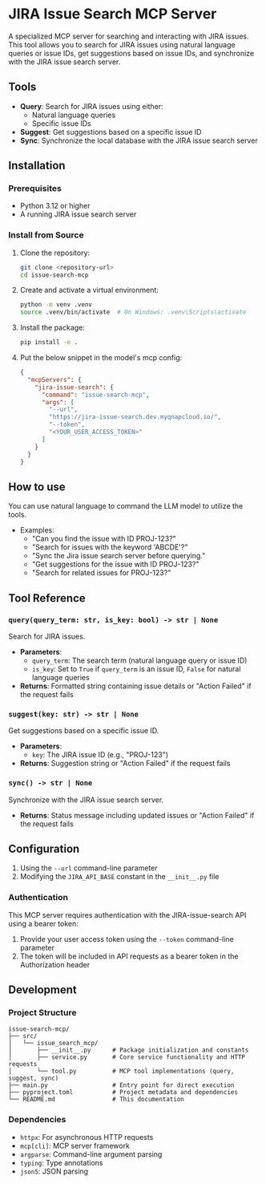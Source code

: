# JIRA Issue Search MCP Server

A specialized MCP server for searching and interacting with JIRA issues. This tool allows you to search for JIRA issues using natural language queries or issue IDs, get suggestions based on issue IDs, and synchronize with the JIRA issue search server.

## Tools

- **Query**: Search for JIRA issues using either:
  - Natural language queries
  - Specific issue IDs
- **Suggest**: Get suggestions based on a specific issue ID
- **Sync**: Synchronize the local database with the JIRA issue search server

## Installation

### Prerequisites

- Python 3.12 or higher
- A running JIRA issue search server 

### Install from Source

1. Clone the repository:
   ```bash
   git clone <repository-url>
   cd issue-search-mcp
   ```

2. Create and activate a virtual environment:
   ```bash
   python -m venv .venv
   source .venv/bin/activate  # On Windows: .venv\Scripts\activate
   ```

3. Install the package:
   ```bash
   pip install -e .
   ```

4. Put the below snippet in the model's mcp config:
   ```json
   {
     "mcpServers": {
       "jira-issue-search": {
         "command": "issue-search-mcp",
         "args": [
           "--url",
           "https://jira-issue-search.dev.myqnapcloud.io/",
           "--token",
           "<YOUR_USER_ACCESS_TOKEN>"
         ]
       }
     }
   }
   ```
## How to use ##

You can use natural language to command the LLM model to utilize the tools.

- Examples:
  - "Can you find the issue with ID PROJ-123?"
  - "Search for issues with the keyword 'ABCDE'?"
  - "Sync the Jira issue search server before querying."
  - "Get suggestions for the issue with ID PROJ-123?"
  - "Search for related issues for PROJ-123?"

## Tool Reference

### `query(query_term: str, is_key: bool) -> str | None`

Search for JIRA issues.

- **Parameters**:
  - `query_term`: The search term (natural language query or issue ID)
  - `is_key`: Set to `True` if `query_term` is an issue ID, `False` for natural language queries
- **Returns**: Formatted string containing issue details or "Action Failed" if the request fails

### `suggest(key: str) -> str | None`

Get suggestions based on a specific issue ID.

- **Parameters**:
  - `key`: The JIRA issue ID (e.g., "PROJ-123")
- **Returns**: Suggestion string or "Action Failed" if the request fails

### `sync() -> str | None`

Synchronize with the JIRA issue search server.

- **Returns**: Status message including updated issues or "Action Failed" if the request fails

## Configuration

1. Using the `--url` command-line parameter
2. Modifying the `JIRA_API_BASE` constant in the `__init__.py` file

### Authentication

This MCP server requires authentication with the JIRA-issue-search API using a bearer token:

1. Provide your user access token using the `--token` command-line parameter
2. The token will be included in API requests as a bearer token in the Authorization header


## Development

### Project Structure

```
issue-search-mcp/
├── src/
│   └── issue_search_mcp/
│       ├── __init__.py      # Package initialization and constants
│       ├── service.py       # Core service functionality and HTTP requests
│       └── tool.py          # MCP tool implementations (query, suggest, sync)
├── main.py                  # Entry point for direct execution
├── pyproject.toml           # Project metadata and dependencies
└── README.md                # This documentation
```

### Dependencies

- `httpx`: For asynchronous HTTP requests
- `mcp[cli]`: MCP server framework
- `argparse`: Command-line argument parsing
- `typing`: Type annotations
- `json5`: JSON parsing
